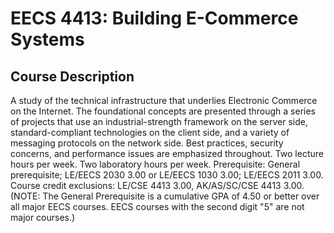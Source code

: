 # EECS 4413: Building E-Commerce Systems

## Course Description

A study of the technical infrastructure that underlies Electronic Commerce on
the Internet. The foundational concepts are presented through a series of
projects that use an industrial-strength framework on the server side,
standard-compliant technologies on the client side, and a variety of messaging
protocols on the network side. Best practices, security concerns, and
performance issues are emphasized throughout. Two lecture hours per week. Two
laboratory hours per week. Prerequisite: General prerequisite; LE/EECS 2030 3.00
or LE/EECS 1030 3.00; LE/EECS 2011 3.00. Course credit exclusions: LE/CSE 4413
3.00, AK/AS/SC/CSE 4413 3.00. (NOTE: The General Prerequisite is a cumulative
GPA of 4.50 or better over all major EECS courses. EECS courses with the second
digit "5" are not major courses.)
